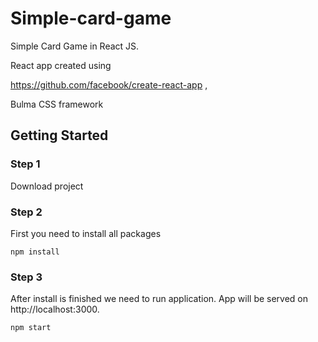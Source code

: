 # Simple-card-game
Simple Card Game in React JS.

React app created using 

https://github.com/facebook/create-react-app ,

Bulma CSS framework

## Getting Started

### Step 1

Download project

### Step 2

First you need to install all packages
```
npm install
```

### Step 3

After install is finished we need to run application.
App will be served on http://localhost:3000.
```
npm start
```
